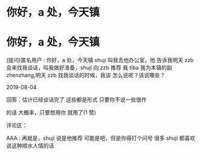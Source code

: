 # 你好，a 处，今天镇

# 你好，a 处，今天镇

(提问)匿名用户 : 你好，a 处，今天镇 shuji 叫我去他办公室，他 告诉我明天 zzb 会来找我谈话，叫我做好准备，shuji 向 zzb 推荐 我 tiba 我为本镇的副 zhenzhang,明天 zzb 找我谈话的时候，我该 怎么说呢？该说哪些？

2019-08-04

回答：估计已经谈话完了 这些都是形式 只要你不说一些很作

的话 大概率，只要想用你 就用了(1 赞)

评论区：

AAA : 再就是，shuji 说是他推荐 可能是吧，但是你得打个问号 很多 shuji 都喜欢说这种顺水人情的话